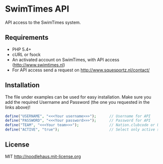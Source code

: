 # SwimTimes API
API access to the SwimTimes system.

## Requirements
- PHP 5.4+
- cURL or fsock
- An activated account on SwimTimes, with API access (<http://www.swimtimes.nl>)
- For API access send a request on <http://www.squesportz.nl/contact/>

## Installation
The file under examples can be used for easy installation. Make sure you add the required Username and Password (the one you requested in the links above)!

```php
define("USERNAME", "<<<Your username>>>");		// Username for API
define("PASSWORD", "<<<Your password>>>");		// Password for API
define("TEAM", "<<<Your team>>>");	            // Nation.clubcode or Unique ID
define("ACTIVE", "true");		                // Select only active swimmers
```

## License
MIT <http://noodlehaus.mit-license.org>